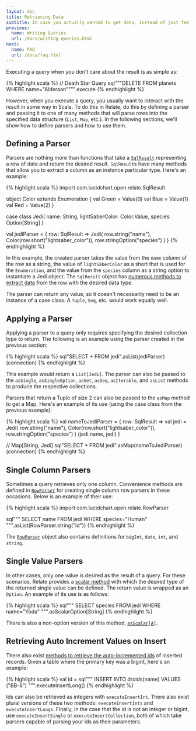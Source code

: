 ```yaml
---
layout: doc
title: Retrieving Data
subtitle: In case you actually wanted to get data, instead of just feeling the thrill of writing nice looking queries
previous:
  name: Writing Queries
  url: /docs/writing-queries.html
next:
  name: FAQ
  url: /docs/faq.html
---
```

Executing a query when you don't care about the result is as simple as:

{% highlight scala %}
// Death Star Query
sql"""DELETE FROM planets WHERE name="Alderaan"""".execute
{% endhighlight %}

However, when you execute a query, you usually want to interact with the result in some way in Scala. To do this in Relate, do this by defining a parser and passing it to one of many methods that will parse rows into the specified data structure (`List`, `Map`, etc.). In the following sections, we'll show how to define parsers and how to use them.

## Defining a Parser

Parsers are nothing more than functions that take a [`SqlResult`]({{site.baseurl}}/api/1.13.0/index.html#com.lucidchart.open.relate.SqlResult) representing a row of data and return the desired result. `SqlResult`s have many methods that allow you to extract a column as an instance particular type. Here's an example:

{% highlight scala %}
import com.lucidchart.open.relate.SqlResult

object Color extends Enumeration {
  val Green = Value(0)
  val Blue = Value(1)
  val Red = Value(2)
}

case class Jedi(
  name: String,
  lightSaberColor: Color.Value,
  species: Option[String]
)

val jediParser = { row: SqlResult =>
  Jedi(
    row.string("name"),
    Color(row.short("lightsaber_color")),
    row.stringOption("species")
  )
}
{% endhighlight %}

In this example, the created parser takes the value from the `name` column of the row as a string, the value of `lightSaberColor` as a short that is used for the `Enumeration`, and the value from the `species` column as a string option to instantiate a Jedi object. The `SqlResult` object has [numerous methods to extract data]({{site.baseurl}}/api/1.13.0/index.html#com.lucidchart.open.relate.SqlResult) from the row with the desired data type.

The parser can return any value, so it doesn't necessarily need to be an instance of a case class. A `Tuple`, `Seq`, etc. would work equally well.

## Applying a Parser

Applying a parser to a query only requires specifying the desired collection type to return. The following is an example using the parser created in the previous section:

{% highlight scala %}
sql"SELECT * FROM jedi".asList(jediParser)(connection)
{% endhighlight %}

This example would return a `List[Jedi]`. The parser can also be passed to the `asSingle`, `asSingleOption`, `asSet`, `asSeq`, `asIterable`, and `asList` methods to produce the respective collections.

Parsers that return a Tuple of size 2 can also be passed to the `asMap` method to get a Map. Here's an example of its use (using the case class from the previous example):

{% highlight scala %}
val nameToJediParser = { row: SqlResult =>
  val jedi = Jedi(
    row.string("name"),
    Color(row.short("lightsaber_color")),
    row.stringOption("species")
  )
  (jedi.name, jedi)
}

// Map[String, Jedi]
sql"SELECT * FROM jedi".asMap(nameToJediParser)(connection)
{% endhighlight %}

## Single Column Parsers

Sometimes a query retrieves only one column. Convenience methods are defined in [`RowParser`]({{site.baseurl}}/api/1.13.0/index.html#com.lucidchart.open.relate.RowParser$) for creating single column row parsers in these occasions. Below is an example of their use:

{% highlight scala %}
import com.lucidchart.open.relate.RowParser

sql"""
  SELECT name
  FROM jedi
  WHERE species="Human"
""".asList(RowParser.string("id"))
{% endhighlight %}

The [`RowParser`]({{site.baseurl}}/api/1.13.0/index.html#com.lucidchart.open.relate.RowParser$) object also contains definitions for `bigInt`, `date`, `int`, and `string`.

## Single Value Parsers

In other cases, only one value is desired as the result of a query. For these scenarios, Relate provides a [scalar method]({{site.baseurl}}/api/1.13.0/index.html#com.lucidchart.open.relate.Sql@asScalarOption[A]()(implicitconnection:java.sql.Connection):Option[A]) with which the desired type of the returned single value can be defined. The return value is wrapped as an `Option`. An example of its use is as follows:

{% highlight scala %}
sql"""
  SELECT species
  FROM jedi
  WHERE name="Yoda"
""".asScalarOption[String]
{% endhighlight %}

There is also a non-option version of this method, [`asScalar[A]`]({{site.baseurl}}/api/1.13.0/index.html#com.lucidchart.open.relate.Sql@asScalar[A]()(implicitconnection:java.sql.Connection):A).

## Retrieving Auto Increment Values on Insert

There also exist [methods to retrieve the auto-incremented ids]({{site.baseurl}}/api/1.13.0/index.html#com.lucidchart.open.relate.Sql) of inserted records. Given a table where the primary key was a bigint, here's an example:

{% highlight scala %}
val id = sql"""
  INSERT INTO droids(name)
  VALUES ("BB-8")
""".executeInsertLong()
{% endhighlight %}

Ids can also be retrieved as integers with `executeInsertInt`. There also exist plural versions of these two methods: `executeInsertInts` and `executeInsertLongs`. Finally, in the case that the id is not an integer or bigint, use `executeInsertSingle` or `executeInsertCollection`, both of which take parsers capable of parsing your ids as their parameters.
